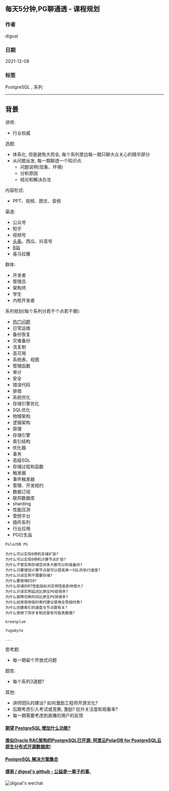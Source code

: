 ## 每天5分钟,PG聊通透 - 课程规划    
                          
### 作者                          
digoal                          
                          
### 日期                          
2021-12-08                        
                          
### 标签                       
PostgreSQL , 系列                  
                        
----                        
                        
## 背景      
  
讲师:   
- 行业权威     
  
选题:   
- 体系化, 但是避免大而全, 每个系列里边每一期只聊大众关心的精华部分     
- 从问题出发, 每一期聊透一个知识点.  
    - 问题说明(现象、环境)
    - 分析原因
    - 结论和解决办法
  
内容形式:   
- PPT、视频、图文、音频     
  
渠道:   
- 公众号   
- 知乎   
- 视频号   
- [头条](https://profile.zjurl.cn/rogue/ugc/profile/?version_code=8.5.0&version_name=80500&user_id=3457311402894616&media_id=1715281565879300&request_source=1&active_tab=dongtai&device_id=65&app_name=news_article&share_token=E9FC3A2B-0827-4B2F-AB51-5A60FDC84D86&tt_from=copy_link&utm_source=copy_link&utm_medium=toutiao_ios)、西瓜、抖音号     
- [B站](https://space.bilibili.com/310191812)   
- 喜马拉雅   
  
群体:   
- 开发者  
- 管理员  
- 架构师  
- 学生  
- 内核开发者  
  
系列规划(每个系列分若干个点若干期):   
- [热门问题](../202112/20211209_02.md)  
- 日常运维  
- 备份恢复  
- 灾难备份  
- 流复制  
- 高可用  
- 系统表、视图  
- 管理函数  
- 审计  
- 安全
- 错误代码  
- 排错  
- 系统优化  
- 存储引擎优化  
- SQL优化  
- 物理架构  
- 逻辑架构  
- 原理  
- 存储引擎  
- 索引结构  
- 优化器  
- 事务  
- 高级SQL  
- 存储过程和函数  
- 触发器  
- 事件触发器  
- 管理、开发规约
- 数据订阅  
- 联邦数据库  
- sharding
- 性能压测  
- 管控平台  
- 插件系列  
- 行业应用
- PG衍生品  
```
PolarDB PG

为什么可以实现0停机存储扩容?
为什么可以实现0停机计算节点扩容?
为什么不管实例存储空间多大都可以秒级备份?
为什么只要增加计算节点就可以提高单一SQL的执行速度?
为什么只读实例不需要存储?
为什么要使用DIO?
为什么存储的RT性能指标对实例性能影响很大?
为什么只读实例延迟比原生PG低很多?
为什么故障切换时间比原生PG快很多?
为什么经常使用临时表时建议使用全局临时表?
为什么创建索引的速度与节点数有关?
为什么使用了同步复制还是有可能丢数据? 
  
Greenplum

Yugabyte

...
```
  
思考题:   
- 每一期留个开放式问题
   
题库:   
- 每个系列3道题?  
  
其他:  
- 讲师团队的建设? 如何激励工程师开源文化?     
- 后期考虑引入考试或竞赛, 激励? 拉升关注度和观看率?      
- 每一期需要考虑到直播的用户的反馈 
    
  
#### [期望 PostgreSQL 增加什么功能?](https://github.com/digoal/blog/issues/76 "269ac3d1c492e938c0191101c7238216")
  
  
#### [类似Oracle RAC架构的PostgreSQL已开源: 阿里云PolarDB for PostgreSQL云原生分布式开源数据库!](https://github.com/ApsaraDB/PolarDB-for-PostgreSQL "57258f76c37864c6e6d23383d05714ea")
  
  
#### [PostgreSQL 解决方案集合](https://yq.aliyun.com/topic/118 "40cff096e9ed7122c512b35d8561d9c8")
  
  
#### [德哥 / digoal's github - 公益是一辈子的事.](https://github.com/digoal/blog/blob/master/README.md "22709685feb7cab07d30f30387f0a9ae")
  
  
![digoal's wechat](../pic/digoal_weixin.jpg "f7ad92eeba24523fd47a6e1a0e691b59")
  
